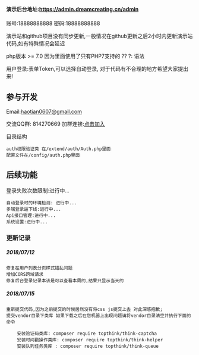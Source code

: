 #### 演示后台地址:https://admin.dreamcreating.cn/admin 

账号:18888888888  密码:18888888888

演示站和github项目没有同步更新,一般情况在github更新之后2小时内更新演示站代码,如有特殊情况会延迟

php版本 >= 7.0  因为里面使用了只有PHP7支持的 ?? ?: 语法

用户登录:表单Token,可以选择自动登录,
对于代码有不合理的地方希望大家提出来!

## 参与开发
Email:haotian0607@gmail.com

交流QQ群: 814270669
加群连接:<a target="_blank" href="//shang.qq.com/wpa/qunwpa?idkey=68670d406ff42150f78000829448ebf700c3a92617025155f9864366c3d04654">点击加入</a>

目录结构

    auth权限验证类 在/extend/auth/Auth.php里面
    配置文件在/config/auth.php里面   
 
## 后续功能
登录失败次数限制:进行中...

    自动登录时的环境检测: 进行中...
    多端登录逼下线:进行中...
    Api接口管理:进行中...
    系统设置:进行中...
    
### 更新记录
##### 2018/07/12
    修复在用户列表分页样式错乱问题
    增加CORS跨域请求
    修复后台登录记录本该是可以查看本周的,结果只显示当天的
    
##### 2018/07/15
    重新提交代码,因为之前提交的时候居然没有将css js提交上去 对此深感抱歉;
    提交vendor目录下类库 如果下载之后在您机器上出现问题请将vendor目录清空并执行下面的命令
    
        安装验证码类库: composer require topthink/think-captcha
        安装时间戳操作类库: composer require topthink/think-helper
        安装队列任务类库 : composer require topthink/think-queue